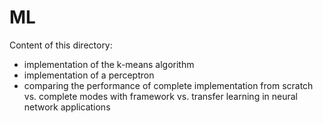 # ML

Content of this directory:
- implementation of the k-means algorithm 
- implementation of a perceptron
- comparing the performance of complete implementation from scratch vs. complete modes with framework vs. transfer learning in neural network applications 
